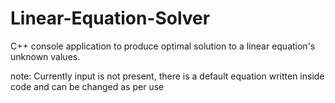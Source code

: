 # Linear-Equation-Solver
C++ console application to produce optimal solution to a linear equation's unknown values.

note: Currently input is not present, there is a default equation written inside code and can be changed as per use
